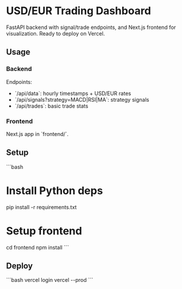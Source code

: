 # USD/EUR Trading Dashboard

FastAPI backend with signal/trade endpoints, and Next.js frontend for visualization. Ready to deploy on Vercel.

## Usage

### Backend

Endpoints:

- \`/api/data\`: hourly timestamps + USD/EUR rates  
- \`/api/signals?strategy=MACD|RSI|MA\`: strategy signals  
- \`/api/trades\`: basic trade stats

### Frontend

Next.js app in \`frontend/`.

## Setup

\`\`\`bash
# Install Python deps
pip install -r requirements.txt

# Setup frontend
cd frontend
npm install
\`\`\`

## Deploy

\`\`\`bash
vercel login
vercel --prod
\`\`\`
